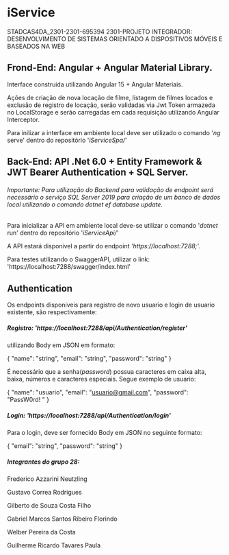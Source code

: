 # iService
 STADCAS4DA_2301-2301-695394 2301-PROJETO INTEGRADOR: DESENVOLVIMENTO DE SISTEMAS ORIENTADO A DISPOSITIVOS MÓVEIS E BASEADOS NA WEB
 
 
 
## Frond-End: Angular + Angular Material Library.
    
Interface construida utilizando Angular 15 + Angular Materiais.


Ações de criação de nova locação de filme, listagem de filmes locados e exclusão de registro de locação, serão validadas via Jwt Token armazeda no LocalStorage e serão carregadas em cada requisição utilizando Angular Interceptor.

Para inilizar a interface em ambiente local deve ser utilizado o comando '*ng* serve' dentro do repositório '*iServiceSpa/*'
 
## Back-End: API .Net 6.0 + Entity Framework & JWT Bearer Authentication + SQL Server.

###### *Importante: Para utilização do Backend para validação de endpoint será necessário o serviço SQL Server 2019 para criação de um banco de dados local utilizando o comando dotnet ef database update.*
 
  
Para inicializar a API em ambiente local deve-se utilizar o comando '*dotnet* run' dentro do repositório '*iServiceApi/*'

A API estará disponivel a partir do endpoint *'https://localhost:7288;'*. 

Para testes utilizando o SwaggerAPI, utilizar o link: 'https://localhost:7288/swagger/index.html'

## Authentication

Os endpoints disponiveis para registro de novo usuario e login de usuario existente, são respectivamente:

##### Registro: *'https://localhost:7288/api/Authentication/register'*
utilizando Body em JSON em formato:

{
  "name": "string",
  "email": "string",
  "password": "string"
} 

É necessário que a senha(*password*) possua caracteres em caixa alta, baixa, números e caracteres especiais. Segue exemplo de usuario:

{
  "name": "usuario",
  "email": "usuario@gmail.com",
  "password": "PassW0rd! "
}

##### Login: *'https://localhost:7288/api/Authentication/login'*

Para o login, deve ser fornecido Body em JSON no seguinte formato:

{
  "email": "string",
  "password": "string"
}


##### Integrantes do grupo 28:

Frederico Azzarini Neutzling

Gustavo Correa Rodrigues

Gilberto de Souza Costa Filho

Gabriel Marcos Santos Ribeiro Florindo

Welber Pereira da Costa

Guilherme Ricardo Tavares Paula


